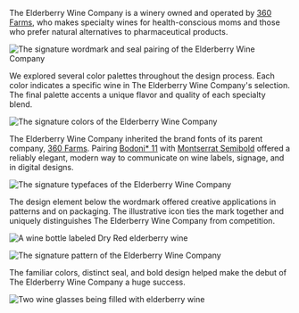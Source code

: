 <meta name="categories" content="identity design" />
<meta name="media" content="/_assets/media/wine/bottle-red.jpg">

The Elderberry Wine Company is a winery owned and operated by [360 Farms](/work/360-farms), who makes specialty wines for health-conscious moms and those who prefer natural alternatives to pharmaceutical products.

![The signature wordmark and seal pairing of the Elderberry Wine Company](/_assets/media/wine/logos.png)

We explored several color palettes throughout the design process. Each color indicates a specific wine in The Elderberry Wine Company's selection. The final palette accents a unique flavor and quality of each specialty blend.

![The signature colors of the Elderberry Wine Company](/_assets/media/wine/colors.png)

The Elderberry Wine Company inherited the brand fonts of its parent company, [360 Farms](https://bradeneast.com/work/360-farms). Pairing [Bodoni* 11](https://indestructibletype.com/) with [Montserrat Semibold](https://fonts.google.com/specimen/Montserrat) offered a reliably elegant, modern way to communicate on wine labels, signage, and in digital designs.

![The signature typefaces of the Elderberry Wine Company](/_assets/media/wine/fonts.png)

The design element below the wordmark offered creative applications in patterns and on packaging. The illustrative icon ties the mark together and uniquely distinguishes The Elderberry Wine Company from competition.

![A wine bottle labeled Dry Red elderberry wine](/_assets/media/wine/bottle-white.jpg)

![The signature pattern of the Elderberry Wine Company](/_assets/media/wine/pattern.png)

The familiar colors, distinct seal, and bold design helped make the debut of The Elderberry Wine Company a huge success.

![Two wine glasses being filled with elderberry wine](/_assets/media/wine/sunset.jpg)